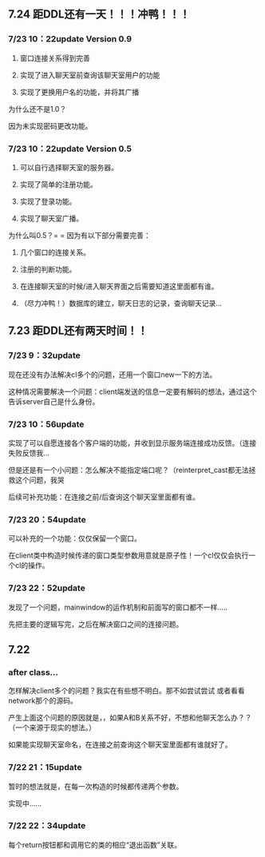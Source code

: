 ## 7.24 距DDL还有一天！！！冲鸭！！！

### 7/23 10：22update Version 0.9

1. 窗口连接关系得到完善

2. 实现了进入聊天室前查询该聊天室用户的功能

3. 实现了更换用户名的功能，并将其广播

为什么还不是1.0？

因为未实现密码更改功能。

### 7/23 10：22update Version 0.5

1. 可以自行选择聊天室的服务器。

2. 实现了简单的注册功能。

3. 实现了登录功能。

4. 实现了聊天室广播。

为什么叫0.5？= = 因为有以下部分需要完善：

1. 几个窗口的连接关系。

2. 注册的判断功能。

3. 在连接聊天室的时候/进入聊天界面之后需要知道这里面都有谁。

4. （尽力冲鸭！）数据库的建立，聊天日志的记录，查询聊天记录...

## 7.23 距DDL还有两天时间！！

### 7/23 9：32update

现在还没有办法解决cl多个的问题，还用一个窗口new一下的方法。

这种情况需要解决一个问题：client端发送的信息一定要有解码的想法，通过这个告诉server自己是什么身份。

### 7/23 10：56update

实现了可以自愿连接各个客户端的功能，并收到显示服务端连接成功反馈。（连接失败反馈我...

但是还是有一个小问题：怎么解决不能指定端口呢？（reinterpret_cast都无法拯救这个问题，我哭

后续可补充功能：在连接之前/后查询这个聊天室里面都有谁。

### 7/23 20：54update

可以补充的一个功能：仅仅保留一个窗口。

在client类中构造时候传递的窗口类型参数用意就是原子性！一个cl仅仅会执行一个cl的操作。

### 7/23 22：52update

发现了一个问题，mainwindow的运作机制和前面写的窗口都不一样.....

先把主要的逻辑写完，之后在解决窗口之间的连接问题。

## 7.22

### after class...

怎样解决client多个的问题？我实在有些想不明白。那不如尝试尝试
或者看看network那个的源码。

产生上面这个问题的原因就是，，如果A和B关系不好，不想和他聊天怎么办？？（一个来源于现实的想法。）

如果能实现聊天室命名，在连接之前查询这个聊天室里面都有谁就好了。

### 7/22 21：15update

暂时的想法就是，在每一次构造的时候都传递两个参数。

实现中......

### 7/22 22：34update

每个return按钮都和调用它的类的相应“退出函数”关联。